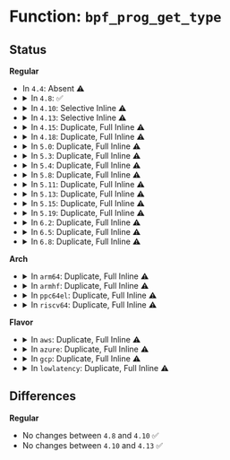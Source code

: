 # Function: <code>bpf_prog_get_type</code>

## Status
<b>Regular</b>
<ul>
<li>
In <code>4.4</code>: Absent ⚠️
</li>
<li>
<details>
<summary>In <code>4.8</code>: ✅</summary>

```c
struct bpf_prog *bpf_prog_get_type(u32 ufd, enum bpf_prog_type type);
```

**Collision:** Unique Global

**Inline:** No

**Transformation:** False

**Instances:**

```
In kernel/bpf/syscall.c (ffffffff81180cc0)
Location: kernel/bpf/syscall.c:712
Inline: False
Direct callers:
  - net/core/dev.c:dev_change_xdp_fd
  - net/core/filter.c:sk_reuseport_attach_bpf
  - net/core/filter.c:sk_attach_bpf
  - net/packet/af_packet.c:packet_setsockopt
```
**Symbols:**

```
ffffffff81180cc0-ffffffff81180cdb: bpf_prog_get_type (STB_GLOBAL)
```
</details>
</li>
<li>
<details>
<summary>In <code>4.10</code>: Selective Inline ⚠️</summary>

```c
struct bpf_prog *bpf_prog_get_type(u32 ufd, enum bpf_prog_type type);
```

**Collision:** Unique Global

**Inline:** Selective

**Transformation:** False

**Instances:**

```
In kernel/bpf/syscall.c (ffffffff8118da24)
Location: kernel/bpf/syscall.c:809
Inline: True
Inline callers:
  - kernel/bpf/syscall.c:SyS_bpf
Direct callers:
  - kernel/events/core.c:perf_ioctl
  - net/core/dev.c:dev_change_xdp_fd
  - net/core/filter.c:sk_reuseport_attach_bpf
  - net/core/filter.c:sk_attach_bpf
  - net/core/lwt_bpf.c:bpf_parse_prog
  - net/packet/af_packet.c:packet_setsockopt
```
**Symbols:**

```
ffffffff8118ca00-ffffffff8118ca1b: bpf_prog_get_type (STB_GLOBAL)
```
</details>
</li>
<li>
<details>
<summary>In <code>4.13</code>: Selective Inline ⚠️</summary>

```c
struct bpf_prog *bpf_prog_get_type(u32 ufd, enum bpf_prog_type type);
```

**Collision:** Unique Global

**Inline:** Selective

**Transformation:** False

**Instances:**

```
In kernel/bpf/syscall.c (ffffffff81192c2e)
Location: kernel/bpf/syscall.c:914
Inline: True
Inline callers:
  - kernel/bpf/syscall.c:SyS_bpf
Direct callers:
  - kernel/events/core.c:perf_ioctl
  - net/core/dev.c:dev_change_xdp_fd
  - net/core/filter.c:sk_reuseport_attach_bpf
  - net/core/filter.c:sk_attach_bpf
  - net/core/lwt_bpf.c:bpf_parse_prog
  - net/packet/af_packet.c:packet_setsockopt
```
**Symbols:**

```
ffffffff81191c70-ffffffff81191ceb: bpf_prog_get_type (STB_GLOBAL)
```
</details>
</li>
<li>
<details>
<summary>In <code>4.15</code>: Duplicate, Full Inline ⚠️</summary>

**Collision:** Static Duplication

**Inline:** Full

**Transformation:** False

**Instances:**

```
In kernel/bpf/syscall.c (ffffffff811a05f4)
Location: include/linux/bpf.h:529
Inline: True
Inline callers:
  - kernel/bpf/syscall.c:SyS_bpf
  - kernel/bpf/syscall.c:SyS_bpf
  - kernel/bpf/syscall.c:sockmap_get_from_fd
```
```
In kernel/events/core.c (ffffffff811bf1a2)
Location: include/linux/bpf.h:529
Inline: True
Inline callers:
  - kernel/events/core.c:perf_ioctl
```
```
In net/core/filter.c (ffffffff81868379)
Location: include/linux/bpf.h:529
Inline: True
Inline callers:
  - net/core/filter.c:sk_reuseport_attach_bpf
  - net/core/filter.c:sk_attach_bpf
```
```
In net/core/lwt_bpf.c (ffffffff81876b2f)
Location: include/linux/bpf.h:529
Inline: True
Inline callers:
  - net/core/lwt_bpf.c:bpf_parse_prog
```
```
In net/packet/af_packet.c (ffffffff81956715)
Location: include/linux/bpf.h:529
Inline: True
Inline callers:
  - net/packet/af_packet.c:packet_setsockopt
```
</details>
</li>
<li>
<details>
<summary>In <code>4.18</code>: Duplicate, Full Inline ⚠️</summary>

**Collision:** Static Duplication

**Inline:** Full

**Transformation:** False

**Instances:**

```
In kernel/bpf/syscall.c (ffffffff811b3d63)
Location: include/linux/bpf.h:629
Inline: True
Inline callers:
  - kernel/bpf/syscall.c:bpf_prog_attach
```
```
In kernel/bpf/cgroup.c (ffffffff811d2765)
Location: include/linux/bpf.h:629
Inline: True
Inline callers:
  - kernel/bpf/cgroup.c:cgroup_bpf_prog_detach
```
```
In kernel/events/core.c (ffffffff811df162)
Location: include/linux/bpf.h:629
Inline: True
Inline callers:
  - kernel/events/core.c:_perf_ioctl
```
```
In drivers/net/tun.c (ffffffff8173c133)
Location: include/linux/bpf.h:629
Inline: True
Inline callers:
  - drivers/net/tun.c:tun_set_ebpf
```
```
In net/core/filter.c (ffffffff818b84e3)
Location: include/linux/bpf.h:629
Inline: True
Inline callers:
  - net/core/filter.c:sk_reuseport_attach_bpf
  - net/core/filter.c:sk_attach_bpf
```
```
In net/core/lwt_bpf.c (ffffffff818c82ef)
Location: include/linux/bpf.h:629
Inline: True
```
```
In net/ipv6/seg6_local.c (ffffffff819a858a)
Location: include/linux/bpf.h:629
Inline: True
Inline callers:
  - net/ipv6/seg6_local.c:parse_nla_bpf
```
```
In net/packet/af_packet.c (ffffffff819b31fc)
Location: include/linux/bpf.h:629
Inline: True
Inline callers:
  - net/packet/af_packet.c:packet_setsockopt
```
</details>
</li>
<li>
<details>
<summary>In <code>5.0</code>: Duplicate, Full Inline ⚠️</summary>

**Collision:** Static Duplication

**Inline:** Full

**Transformation:** False

**Instances:**

```
In kernel/bpf/syscall.c (ffffffff811c4419)
Location: include/linux/bpf.h:703
Inline: True
Inline callers:
  - kernel/bpf/syscall.c:__do_sys_bpf
```
```
In kernel/bpf/cgroup.c (ffffffff811e24f5)
Location: include/linux/bpf.h:703
Inline: True
Inline callers:
  - kernel/bpf/cgroup.c:cgroup_bpf_prog_detach
```
```
In kernel/events/core.c (ffffffff811ef5a2)
Location: include/linux/bpf.h:703
Inline: True
Inline callers:
  - kernel/events/core.c:_perf_ioctl
```
```
In drivers/net/tun.c (ffffffff8175fa73)
Location: include/linux/bpf.h:703
Inline: True
Inline callers:
  - drivers/net/tun.c:tun_set_ebpf
```
```
In net/core/filter.c (ffffffff818def5a)
Location: include/linux/bpf.h:703
Inline: True
Inline callers:
  - net/core/filter.c:sk_reuseport_attach_bpf
  - net/core/filter.c:sk_reuseport_attach_bpf
  - net/core/filter.c:sk_attach_bpf
```
```
In net/core/lwt_bpf.c (ffffffff818f145f)
Location: include/linux/bpf.h:703
Inline: True
```
```
In net/ipv6/seg6_local.c (ffffffff819df0da)
Location: include/linux/bpf.h:703
Inline: True
Inline callers:
  - net/ipv6/seg6_local.c:parse_nla_bpf
```
```
In net/packet/af_packet.c (ffffffff819ea84d)
Location: include/linux/bpf.h:703
Inline: True
Inline callers:
  - net/packet/af_packet.c:packet_setsockopt
```
</details>
</li>
<li>
<details>
<summary>In <code>5.3</code>: Duplicate, Full Inline ⚠️</summary>

**Collision:** Static Duplication

**Inline:** Full

**Transformation:** False

**Instances:**

```
In kernel/bpf/syscall.c (ffffffff811d5e03)
Location: include/linux/bpf.h:880
Inline: True
Inline callers:
  - kernel/bpf/syscall.c:__do_sys_bpf
```
```
In kernel/bpf/cgroup.c (ffffffff811f9656)
Location: include/linux/bpf.h:880
Inline: True
Inline callers:
  - kernel/bpf/cgroup.c:cgroup_bpf_prog_detach
```
```
In kernel/events/core.c (ffffffff81206cc2)
Location: include/linux/bpf.h:880
Inline: True
Inline callers:
  - kernel/events/core.c:_perf_ioctl
```
```
In drivers/net/tun.c (ffffffff8179d2a4)
Location: include/linux/bpf.h:880
Inline: True
Inline callers:
  - drivers/net/tun.c:tun_set_ebpf
```
```
In net/core/filter.c (ffffffff8192ce61)
Location: include/linux/bpf.h:880
Inline: True
Inline callers:
  - net/core/filter.c:sk_reuseport_attach_bpf
  - net/core/filter.c:sk_reuseport_attach_bpf
  - net/core/filter.c:sk_attach_bpf
```
```
In net/core/lwt_bpf.c (ffffffff81942d83)
Location: include/linux/bpf.h:880
Inline: True
```
```
In net/ipv6/seg6_local.c (ffffffff81a4dc4f)
Location: include/linux/bpf.h:880
Inline: True
Inline callers:
  - net/ipv6/seg6_local.c:parse_nla_bpf
```
```
In net/packet/af_packet.c (ffffffff81a599a5)
Location: include/linux/bpf.h:880
Inline: True
Inline callers:
  - net/packet/af_packet.c:packet_setsockopt
```
</details>
</li>
<li>
<details>
<summary>In <code>5.4</code>: Duplicate, Full Inline ⚠️</summary>

**Collision:** Static Duplication

**Inline:** Full

**Transformation:** False

**Instances:**

```
In kernel/bpf/syscall.c (ffffffff811e21a5)
Location: include/linux/bpf.h:882
Inline: True
Inline callers:
  - kernel/bpf/syscall.c:__do_sys_bpf
```
```
In kernel/bpf/cgroup.c (ffffffff81206726)
Location: include/linux/bpf.h:882
Inline: True
Inline callers:
  - kernel/bpf/cgroup.c:cgroup_bpf_prog_detach
```
```
In kernel/events/core.c (ffffffff81214032)
Location: include/linux/bpf.h:882
Inline: True
Inline callers:
  - kernel/events/core.c:_perf_ioctl
```
```
In drivers/net/tun.c (ffffffff817c0d44)
Location: include/linux/bpf.h:882
Inline: True
Inline callers:
  - drivers/net/tun.c:tun_set_ebpf
```
```
In net/core/filter.c (ffffffff8195f161)
Location: include/linux/bpf.h:882
Inline: True
Inline callers:
  - net/core/filter.c:sk_reuseport_attach_bpf
  - net/core/filter.c:sk_reuseport_attach_bpf
  - net/core/filter.c:sk_attach_bpf
```
```
In net/core/lwt_bpf.c (ffffffff81977d33)
Location: include/linux/bpf.h:882
Inline: True
```
```
In net/ipv6/seg6_local.c (ffffffff81a8481f)
Location: include/linux/bpf.h:882
Inline: True
Inline callers:
  - net/ipv6/seg6_local.c:parse_nla_bpf
```
```
In net/packet/af_packet.c (ffffffff81a8fab5)
Location: include/linux/bpf.h:882
Inline: True
Inline callers:
  - net/packet/af_packet.c:packet_setsockopt
```
</details>
</li>
<li>
<details>
<summary>In <code>5.8</code>: Duplicate, Full Inline ⚠️</summary>

**Collision:** Static Duplication

**Inline:** Full

**Transformation:** False

**Instances:**

```
In kernel/bpf/syscall.c (ffffffff8120084d)
Location: include/linux/bpf.h:1469
Inline: True
Inline callers:
  - kernel/bpf/syscall.c:link_create
  - kernel/bpf/syscall.c:bpf_prog_attach
```
```
In kernel/bpf/net_namespace.c (ffffffff8122aa92)
Location: include/linux/bpf.h:1469
Inline: True
Inline callers:
  - kernel/bpf/net_namespace.c:netns_bpf_prog_detach
```
```
In kernel/bpf/cgroup.c (ffffffff8122e1f6)
Location: include/linux/bpf.h:1469
Inline: True
Inline callers:
  - kernel/bpf/cgroup.c:cgroup_bpf_prog_detach
  - kernel/bpf/cgroup.c:cgroup_bpf_prog_attach
```
```
In kernel/events/core.c (ffffffff8123124a)
Location: include/linux/bpf.h:1469
Inline: True
Inline callers:
  - kernel/events/core.c:perf_event_set_bpf_prog
```
```
In drivers/net/tun.c (ffffffff8188a674)
Location: include/linux/bpf.h:1469
Inline: True
Inline callers:
  - drivers/net/tun.c:tun_set_ebpf
```
```
In net/core/filter.c (ffffffff81a32541)
Location: include/linux/bpf.h:1469
Inline: True
Inline callers:
  - net/core/filter.c:sk_reuseport_attach_bpf
  - net/core/filter.c:sk_reuseport_attach_bpf
  - net/core/filter.c:sk_attach_bpf
```
```
In net/core/lwt_bpf.c (ffffffff81a4c96e)
Location: include/linux/bpf.h:1469
Inline: True
Inline callers:
  - net/core/lwt_bpf.c:bpf_parse_prog
```
```
In net/ipv6/seg6_local.c (ffffffff81b7f9ef)
Location: include/linux/bpf.h:1469
Inline: True
Inline callers:
  - net/ipv6/seg6_local.c:parse_nla_bpf
```
```
In net/packet/af_packet.c (ffffffff81b8aa7b)
Location: include/linux/bpf.h:1469
Inline: True
Inline callers:
  - net/packet/af_packet.c:packet_setsockopt
```
</details>
</li>
<li>
<details>
<summary>In <code>5.11</code>: Duplicate, Full Inline ⚠️</summary>

**Collision:** Static Duplication

**Inline:** Full

**Transformation:** False

**Instances:**

```
In kernel/bpf/syscall.c (ffffffff811ffe12)
Location: include/linux/bpf.h:1688
Inline: True
Inline callers:
  - kernel/bpf/syscall.c:bpf_prog_attach
```
```
In kernel/bpf/cpumap.c (ffffffff8122e874)
Location: include/linux/bpf.h:1688
Inline: True
Inline callers:
  - kernel/bpf/cpumap.c:__cpu_map_entry_alloc
```
```
In kernel/bpf/net_namespace.c (ffffffff812328c8)
Location: include/linux/bpf.h:1688
Inline: True
Inline callers:
  - kernel/bpf/net_namespace.c:netns_bpf_prog_detach
```
```
In kernel/bpf/cgroup.c (ffffffff81236716)
Location: include/linux/bpf.h:1688
Inline: True
Inline callers:
  - kernel/bpf/cgroup.c:cgroup_bpf_prog_detach
  - kernel/bpf/cgroup.c:cgroup_bpf_prog_attach
```
```
In kernel/events/core.c (ffffffff8123ae72)
Location: include/linux/bpf.h:1688
Inline: True
Inline callers:
  - kernel/events/core.c:perf_event_set_bpf_prog
```
```
In drivers/net/tun.c (ffffffff818987a4)
Location: include/linux/bpf.h:1688
Inline: True
Inline callers:
  - drivers/net/tun.c:tun_set_ebpf
```
```
In net/core/filter.c (ffffffff81a34881)
Location: include/linux/bpf.h:1688
Inline: True
Inline callers:
  - net/core/filter.c:sk_reuseport_attach_bpf
  - net/core/filter.c:sk_reuseport_attach_bpf
  - net/core/filter.c:sk_attach_bpf
```
```
In net/core/lwt_bpf.c (ffffffff81a525ee)
Location: include/linux/bpf.h:1688
Inline: True
Inline callers:
  - net/core/lwt_bpf.c:bpf_parse_prog
```
```
In net/ipv6/seg6_local.c (ffffffff81b8ea9f)
Location: include/linux/bpf.h:1688
Inline: True
Inline callers:
  - net/ipv6/seg6_local.c:parse_nla_bpf
```
```
In net/packet/af_packet.c (ffffffff81b99d73)
Location: include/linux/bpf.h:1688
Inline: True
Inline callers:
  - net/packet/af_packet.c:fanout_set_data
```
</details>
</li>
<li>
<details>
<summary>In <code>5.13</code>: Duplicate, Full Inline ⚠️</summary>

**Collision:** Static Duplication

**Inline:** Full

**Transformation:** False

**Instances:**

```
In kernel/bpf/syscall.c (ffffffff812007c2)
Location: include/linux/bpf.h:1778
Inline: True
Inline callers:
  - kernel/bpf/syscall.c:bpf_prog_attach
```
```
In kernel/bpf/cpumap.c (ffffffff81233752)
Location: include/linux/bpf.h:1778
Inline: True
Inline callers:
  - kernel/bpf/cpumap.c:__cpu_map_entry_alloc
```
```
In kernel/bpf/net_namespace.c (ffffffff81236a68)
Location: include/linux/bpf.h:1778
Inline: True
Inline callers:
  - kernel/bpf/net_namespace.c:netns_bpf_prog_detach
```
```
In kernel/bpf/cgroup.c (ffffffff8123a976)
Location: include/linux/bpf.h:1778
Inline: True
Inline callers:
  - kernel/bpf/cgroup.c:cgroup_bpf_prog_detach
  - kernel/bpf/cgroup.c:cgroup_bpf_prog_attach
```
```
In kernel/events/core.c (ffffffff8123f632)
Location: include/linux/bpf.h:1778
Inline: True
Inline callers:
  - kernel/events/core.c:perf_event_set_bpf_prog
```
```
In drivers/net/tun.c (ffffffff8187aee4)
Location: include/linux/bpf.h:1778
Inline: True
Inline callers:
  - drivers/net/tun.c:tun_set_ebpf
```
```
In net/core/filter.c (ffffffff81a1b8f1)
Location: include/linux/bpf.h:1778
Inline: True
Inline callers:
  - net/core/filter.c:sk_reuseport_attach_bpf
  - net/core/filter.c:sk_reuseport_attach_bpf
  - net/core/filter.c:sk_attach_bpf
```
```
In net/core/lwt_bpf.c (ffffffff81a37cbe)
Location: include/linux/bpf.h:1778
Inline: True
Inline callers:
  - net/core/lwt_bpf.c:bpf_parse_prog
```
```
In net/ipv6/seg6_local.c (ffffffff81b7d9bf)
Location: include/linux/bpf.h:1778
Inline: True
Inline callers:
  - net/ipv6/seg6_local.c:parse_nla_bpf
```
```
In net/packet/af_packet.c (ffffffff81b8a004)
Location: include/linux/bpf.h:1778
Inline: True
Inline callers:
  - net/packet/af_packet.c:packet_setsockopt
```
</details>
</li>
<li>
<details>
<summary>In <code>5.15</code>: Duplicate, Full Inline ⚠️</summary>

**Collision:** Static Duplication

**Inline:** Full

**Transformation:** False

**Instances:**

```
In kernel/bpf/syscall.c (ffffffff81232532)
Location: include/linux/bpf.h:1904
Inline: True
Inline callers:
  - kernel/bpf/syscall.c:bpf_prog_attach
```
```
In kernel/bpf/cpumap.c (ffffffff8126d3d4)
Location: include/linux/bpf.h:1904
Inline: True
Inline callers:
  - kernel/bpf/cpumap.c:__cpu_map_entry_alloc
```
```
In kernel/bpf/net_namespace.c (ffffffff81271048)
Location: include/linux/bpf.h:1904
Inline: True
Inline callers:
  - kernel/bpf/net_namespace.c:netns_bpf_prog_detach
```
```
In kernel/bpf/cgroup.c (ffffffff81275556)
Location: include/linux/bpf.h:1904
Inline: True
Inline callers:
  - kernel/bpf/cgroup.c:cgroup_bpf_prog_detach
  - kernel/bpf/cgroup.c:cgroup_bpf_prog_attach
```
```
In drivers/net/tun.c (ffffffff8190c3e4)
Location: include/linux/bpf.h:1904
Inline: True
Inline callers:
  - drivers/net/tun.c:tun_set_ebpf
```
```
In net/core/filter.c (ffffffff81acefd1)
Location: include/linux/bpf.h:1904
Inline: True
Inline callers:
  - net/core/filter.c:sk_reuseport_attach_bpf
  - net/core/filter.c:sk_reuseport_attach_bpf
  - net/core/filter.c:sk_attach_bpf
```
```
In net/core/lwt_bpf.c (ffffffff81aedace)
Location: include/linux/bpf.h:1904
Inline: True
Inline callers:
  - net/core/lwt_bpf.c:bpf_parse_prog
```
```
In net/ipv6/seg6_local.c (ffffffff81c4913f)
Location: include/linux/bpf.h:1904
Inline: True
Inline callers:
  - net/ipv6/seg6_local.c:parse_nla_bpf
```
```
In net/packet/af_packet.c (ffffffff81c5611b)
Location: include/linux/bpf.h:1904
Inline: True
Inline callers:
  - net/packet/af_packet.c:packet_setsockopt
```
</details>
</li>
<li>
<details>
<summary>In <code>5.19</code>: Duplicate, Full Inline ⚠️</summary>

**Collision:** Static Duplication

**Inline:** Full

**Transformation:** False

**Instances:**

```
In kernel/bpf/syscall.c (ffffffff8127791b)
Location: include/linux/bpf.h:2041
Inline: True
Inline callers:
  - kernel/bpf/syscall.c:kern_sys_bpf
  - kernel/bpf/syscall.c:bpf_prog_attach
```
```
In kernel/bpf/cpumap.c (ffffffff812bc509)
Location: include/linux/bpf.h:2041
Inline: True
Inline callers:
  - kernel/bpf/cpumap.c:__cpu_map_entry_alloc
```
```
In kernel/bpf/net_namespace.c (ffffffff812c0139)
Location: include/linux/bpf.h:2041
Inline: True
Inline callers:
  - kernel/bpf/net_namespace.c:netns_bpf_prog_detach
```
```
In kernel/bpf/cgroup.c (ffffffff812c4eda)
Location: include/linux/bpf.h:2041
Inline: True
Inline callers:
  - kernel/bpf/cgroup.c:cgroup_bpf_prog_detach
  - kernel/bpf/cgroup.c:cgroup_bpf_prog_attach
```
```
In drivers/net/tun.c (ffffffff81a5ff8a)
Location: include/linux/bpf.h:2041
Inline: True
Inline callers:
  - drivers/net/tun.c:tun_set_ebpf
```
```
In net/core/filter.c (ffffffff81c4c6d0)
Location: include/linux/bpf.h:2041
Inline: True
Inline callers:
  - net/core/filter.c:sk_reuseport_attach_bpf
  - net/core/filter.c:sk_reuseport_attach_bpf
  - net/core/filter.c:sk_attach_bpf
```
```
In net/core/lwt_bpf.c (ffffffff81c709b6)
Location: include/linux/bpf.h:2041
Inline: True
Inline callers:
  - net/core/lwt_bpf.c:bpf_parse_prog
```
```
In net/ipv6/seg6_local.c (ffffffff81de89bc)
Location: include/linux/bpf.h:2041
Inline: True
Inline callers:
  - net/ipv6/seg6_local.c:parse_nla_bpf
```
```
In net/packet/af_packet.c (ffffffff81df8219)
Location: include/linux/bpf.h:2041
Inline: True
Inline callers:
  - net/packet/af_packet.c:packet_setsockopt
```
</details>
</li>
<li>
<details>
<summary>In <code>6.2</code>: Duplicate, Full Inline ⚠️</summary>

**Collision:** Static Duplication

**Inline:** Full

**Transformation:** False

**Instances:**

```
In kernel/bpf/syscall.c (ffffffff812cdcab)
Location: include/linux/bpf.h:2449
Inline: True
Inline callers:
  - kernel/bpf/syscall.c:kern_sys_bpf
  - kernel/bpf/syscall.c:bpf_prog_attach
```
```
In kernel/bpf/cpumap.c (ffffffff8131fa1c)
Location: include/linux/bpf.h:2449
Inline: True
Inline callers:
  - kernel/bpf/cpumap.c:__cpu_map_entry_alloc
```
```
In kernel/bpf/net_namespace.c (ffffffff81323949)
Location: include/linux/bpf.h:2449
Inline: True
Inline callers:
  - kernel/bpf/net_namespace.c:netns_bpf_prog_detach
```
```
In kernel/bpf/cgroup.c (ffffffff8132a3da)
Location: include/linux/bpf.h:2449
Inline: True
Inline callers:
  - kernel/bpf/cgroup.c:cgroup_bpf_prog_detach
  - kernel/bpf/cgroup.c:cgroup_bpf_prog_attach
```
```
In drivers/net/tun.c (ffffffff81beb37a)
Location: include/linux/bpf.h:2449
Inline: True
Inline callers:
  - drivers/net/tun.c:tun_set_ebpf
```
```
In net/core/filter.c (ffffffff81e014b0)
Location: include/linux/bpf.h:2449
Inline: True
Inline callers:
  - net/core/filter.c:sk_reuseport_attach_bpf
  - net/core/filter.c:sk_reuseport_attach_bpf
  - net/core/filter.c:sk_attach_bpf
```
```
In net/core/lwt_bpf.c (ffffffff81e289d6)
Location: include/linux/bpf.h:2449
Inline: True
Inline callers:
  - net/core/lwt_bpf.c:bpf_parse_prog
```
```
In net/ipv6/seg6_local.c (ffffffff81fbc0ec)
Location: include/linux/bpf.h:2449
Inline: True
Inline callers:
  - net/ipv6/seg6_local.c:parse_nla_bpf
```
```
In net/packet/af_packet.c (ffffffff81fc9e4d)
Location: include/linux/bpf.h:2449
Inline: True
Inline callers:
  - net/packet/af_packet.c:fanout_set_data
```
</details>
</li>
<li>
<details>
<summary>In <code>6.5</code>: Duplicate, Full Inline ⚠️</summary>

**Collision:** Static Duplication

**Inline:** Full

**Transformation:** False

**Instances:**

```
In kernel/bpf/syscall.c (ffffffff812f5239)
Location: include/linux/bpf.h:2625
Inline: True
Inline callers:
  - kernel/bpf/syscall.c:kern_sys_bpf
  - kernel/bpf/syscall.c:bpf_prog_attach
```
```
In kernel/bpf/cpumap.c (ffffffff8134fa1c)
Location: include/linux/bpf.h:2625
Inline: True
Inline callers:
  - kernel/bpf/cpumap.c:__cpu_map_entry_alloc
```
```
In kernel/bpf/net_namespace.c (ffffffff81353b79)
Location: include/linux/bpf.h:2625
Inline: True
Inline callers:
  - kernel/bpf/net_namespace.c:netns_bpf_prog_detach
```
```
In kernel/bpf/cgroup.c (ffffffff8135a51a)
Location: include/linux/bpf.h:2625
Inline: True
Inline callers:
  - kernel/bpf/cgroup.c:cgroup_bpf_prog_detach
  - kernel/bpf/cgroup.c:cgroup_bpf_prog_attach
```
```
In drivers/net/tun.c (ffffffff81c437ba)
Location: include/linux/bpf.h:2625
Inline: True
Inline callers:
  - drivers/net/tun.c:tun_set_ebpf
```
```
In net/core/filter.c (ffffffff81e72f70)
Location: include/linux/bpf.h:2625
Inline: True
Inline callers:
  - net/core/filter.c:sk_reuseport_attach_bpf
  - net/core/filter.c:sk_reuseport_attach_bpf
  - net/core/filter.c:sk_attach_bpf
```
```
In net/core/lwt_bpf.c (ffffffff81e9dff6)
Location: include/linux/bpf.h:2625
Inline: True
Inline callers:
  - net/core/lwt_bpf.c:bpf_parse_prog
```
```
In net/ipv6/seg6_local.c (ffffffff8201c9ec)
Location: include/linux/bpf.h:2625
Inline: True
Inline callers:
  - net/ipv6/seg6_local.c:parse_nla_bpf
```
```
In net/packet/af_packet.c (ffffffff8202ab47)
Location: include/linux/bpf.h:2625
Inline: True
Inline callers:
  - net/packet/af_packet.c:fanout_set_data
```
</details>
</li>
<li>
<details>
<summary>In <code>6.8</code>: Duplicate, Full Inline ⚠️</summary>

**Collision:** Static Duplication

**Inline:** Full

**Transformation:** False

**Instances:**

```
In kernel/bpf/syscall.c (ffffffff81314039)
Location: include/linux/bpf.h:2796
Inline: True
Inline callers:
  - kernel/bpf/syscall.c:kern_sys_bpf
  - kernel/bpf/syscall.c:bpf_prog_detach
  - kernel/bpf/syscall.c:bpf_prog_attach
```
```
In kernel/bpf/cpumap.c (ffffffff81376f2c)
Location: include/linux/bpf.h:2796
Inline: True
Inline callers:
  - kernel/bpf/cpumap.c:__cpu_map_entry_alloc
```
```
In kernel/bpf/net_namespace.c (ffffffff8137b069)
Location: include/linux/bpf.h:2796
Inline: True
Inline callers:
  - kernel/bpf/net_namespace.c:netns_bpf_prog_detach
```
```
In kernel/bpf/tcx.c (ffffffff8137c02c)
Location: include/linux/bpf.h:2796
Inline: True
Inline callers:
  - kernel/bpf/tcx.c:tcx_prog_attach
```
```
In kernel/bpf/cgroup.c (ffffffff813830da)
Location: include/linux/bpf.h:2796
Inline: True
Inline callers:
  - kernel/bpf/cgroup.c:cgroup_bpf_prog_detach
  - kernel/bpf/cgroup.c:cgroup_bpf_prog_attach
```
```
In drivers/net/netkit.c (ffffffff81ce618e)
Location: include/linux/bpf.h:2796
Inline: True
Inline callers:
  - drivers/net/netkit.c:netkit_prog_attach
```
```
In drivers/net/tun.c (ffffffff81cf90ca)
Location: include/linux/bpf.h:2796
Inline: True
Inline callers:
  - drivers/net/tun.c:tun_set_ebpf
```
```
In net/core/filter.c (ffffffff81f326e0)
Location: include/linux/bpf.h:2796
Inline: True
Inline callers:
  - net/core/filter.c:sk_reuseport_attach_bpf
  - net/core/filter.c:sk_reuseport_attach_bpf
  - net/core/filter.c:sk_attach_bpf
```
```
In net/core/lwt_bpf.c (ffffffff81f60779)
Location: include/linux/bpf.h:2796
Inline: True
Inline callers:
  - net/core/lwt_bpf.c:bpf_parse_prog
```
```
In net/ipv6/seg6_local.c (ffffffff820eb9cf)
Location: include/linux/bpf.h:2796
Inline: True
Inline callers:
  - net/ipv6/seg6_local.c:parse_nla_bpf
```
```
In net/packet/af_packet.c (ffffffff820fa637)
Location: include/linux/bpf.h:2796
Inline: True
Inline callers:
  - net/packet/af_packet.c:fanout_set_data
```
</details>
</li>
</ul>
<b>Arch</b>
<ul>
<li>
<details>
<summary>In <code>arm64</code>: Duplicate, Full Inline ⚠️</summary>

**Collision:** Static Duplication

**Inline:** Full

**Transformation:** False

**Instances:**

```
In kernel/bpf/syscall.c (ffff800010265318)
Location: include/linux/bpf.h:882
Inline: True
Inline callers:
  - kernel/bpf/syscall.c:__do_sys_bpf
```
```
In kernel/bpf/cgroup.c (ffff80001028fd9c)
Location: include/linux/bpf.h:882
Inline: True
Inline callers:
  - kernel/bpf/cgroup.c:cgroup_bpf_prog_detach
```
```
In kernel/events/core.c (ffff80001029e0d0)
Location: include/linux/bpf.h:882
Inline: True
Inline callers:
  - kernel/events/core.c:_perf_ioctl
```
```
In drivers/net/tun.c (ffff8000109dc184)
Location: include/linux/bpf.h:882
Inline: True
Inline callers:
  - drivers/net/tun.c:tun_set_ebpf
```
```
In net/core/filter.c (ffff800010c0262c)
Location: include/linux/bpf.h:882
Inline: True
Inline callers:
  - net/core/filter.c:sk_reuseport_attach_bpf
  - net/core/filter.c:sk_reuseport_attach_bpf
  - net/core/filter.c:sk_attach_bpf
```
```
In net/core/lwt_bpf.c (ffff800010c1e56c)
Location: include/linux/bpf.h:882
Inline: True
```
```
In net/ipv6/seg6_local.c (ffff800010d50854)
Location: include/linux/bpf.h:882
Inline: True
Inline callers:
  - net/ipv6/seg6_local.c:parse_nla_bpf
```
```
In net/packet/af_packet.c (ffff800010d5cbc8)
Location: include/linux/bpf.h:882
Inline: True
Inline callers:
  - net/packet/af_packet.c:packet_setsockopt
```
</details>
</li>
<li>
<details>
<summary>In <code>armhf</code>: Duplicate, Full Inline ⚠️</summary>

**Collision:** Static Duplication

**Inline:** Full

**Transformation:** False

**Instances:**

```
In kernel/bpf/syscall.c (c049731c)
Location: include/linux/bpf.h:882
Inline: True
Inline callers:
  - kernel/bpf/syscall.c:__do_sys_bpf
```
```
In kernel/bpf/cgroup.c (c04bf474)
Location: include/linux/bpf.h:882
Inline: True
Inline callers:
  - kernel/bpf/cgroup.c:cgroup_bpf_prog_detach
```
```
In kernel/events/core.c (c04cda50)
Location: include/linux/bpf.h:882
Inline: True
Inline callers:
  - kernel/events/core.c:_perf_ioctl
```
```
In drivers/net/tun.c (c0ac631c)
Location: include/linux/bpf.h:882
Inline: True
Inline callers:
  - drivers/net/tun.c:tun_set_ebpf
```
```
In net/core/filter.c (c0d1baf4)
Location: include/linux/bpf.h:882
Inline: True
Inline callers:
  - net/core/filter.c:sk_reuseport_attach_bpf
  - net/core/filter.c:sk_reuseport_attach_bpf
  - net/core/filter.c:sk_attach_bpf
```
```
In net/core/lwt_bpf.c (c0d365c8)
Location: include/linux/bpf.h:882
Inline: True
Inline callers:
  - net/core/lwt_bpf.c:bpf_parse_prog
```
```
In net/ipv6/seg6_local.c (c0e513b0)
Location: include/linux/bpf.h:882
Inline: True
Inline callers:
  - net/ipv6/seg6_local.c:parse_nla_bpf
```
```
In net/packet/af_packet.c (c0e5e040)
Location: include/linux/bpf.h:882
Inline: True
Inline callers:
  - net/packet/af_packet.c:packet_setsockopt
```
</details>
</li>
<li>
<details>
<summary>In <code>ppc64el</code>: Duplicate, Full Inline ⚠️</summary>

**Collision:** Static Duplication

**Inline:** Full

**Transformation:** False

**Instances:**

```
In kernel/bpf/syscall.c (c000000000309ed4)
Location: include/linux/bpf.h:882
Inline: True
Inline callers:
  - kernel/bpf/syscall.c:__do_sys_bpf
```
```
In kernel/bpf/cgroup.c (c00000000033ca00)
Location: include/linux/bpf.h:882
Inline: True
Inline callers:
  - kernel/bpf/cgroup.c:cgroup_bpf_prog_detach
```
```
In kernel/events/core.c (c00000000034f20c)
Location: include/linux/bpf.h:882
Inline: True
Inline callers:
  - kernel/events/core.c:_perf_ioctl
```
```
In drivers/net/tun.c (c000000000a9dd34)
Location: include/linux/bpf.h:882
Inline: True
Inline callers:
  - drivers/net/tun.c:tun_set_ebpf
```
```
In net/core/filter.c (c000000000ceba74)
Location: include/linux/bpf.h:882
Inline: True
Inline callers:
  - net/core/filter.c:sk_reuseport_attach_bpf
  - net/core/filter.c:sk_reuseport_attach_bpf
  - net/core/filter.c:sk_attach_bpf
```
```
In net/core/lwt_bpf.c (c000000000d1052c)
Location: include/linux/bpf.h:882
Inline: True
```
```
In net/ipv6/seg6_local.c (c000000000e88500)
Location: include/linux/bpf.h:882
Inline: True
Inline callers:
  - net/ipv6/seg6_local.c:parse_nla_bpf
```
```
In net/packet/af_packet.c (c000000000e98988)
Location: include/linux/bpf.h:882
Inline: True
Inline callers:
  - net/packet/af_packet.c:packet_setsockopt
```
</details>
</li>
<li>
<details>
<summary>In <code>riscv64</code>: Duplicate, Full Inline ⚠️</summary>

**Collision:** Static Duplication

**Inline:** Full

**Transformation:** False

**Instances:**

```
In kernel/bpf/syscall.c (ffffffe0001a0c62)
Location: include/linux/bpf.h:882
Inline: True
Inline callers:
  - kernel/bpf/syscall.c:__do_sys_bpf
```
```
In kernel/bpf/cgroup.c (ffffffe0001c2a10)
Location: include/linux/bpf.h:882
Inline: True
Inline callers:
  - kernel/bpf/cgroup.c:cgroup_bpf_prog_detach
```
```
In kernel/events/core.c (ffffffe0001c8fdc)
Location: include/linux/bpf.h:882
Inline: True
Inline callers:
  - kernel/events/core.c:_perf_ioctl
```
```
In drivers/net/tun.c (ffffffe000626236)
Location: include/linux/bpf.h:882
Inline: True
Inline callers:
  - drivers/net/tun.c:tun_set_ebpf
```
```
In net/core/filter.c (ffffffe0007819f2)
Location: include/linux/bpf.h:882
Inline: True
Inline callers:
  - net/core/filter.c:sk_reuseport_attach_bpf
  - net/core/filter.c:sk_reuseport_attach_bpf
  - net/core/filter.c:sk_attach_bpf
```
```
In net/core/lwt_bpf.c (ffffffe00079828c)
Location: include/linux/bpf.h:882
Inline: True
```
```
In net/ipv6/seg6_local.c (ffffffe00088887a)
Location: include/linux/bpf.h:882
Inline: True
Inline callers:
  - net/ipv6/seg6_local.c:parse_nla_bpf
```
```
In net/packet/af_packet.c (ffffffe0008933b4)
Location: include/linux/bpf.h:882
Inline: True
Inline callers:
  - net/packet/af_packet.c:packet_setsockopt
```
</details>
</li>
</ul>
<b>Flavor</b>
<ul>
<li>
<details>
<summary>In <code>aws</code>: Duplicate, Full Inline ⚠️</summary>

**Collision:** Static Duplication

**Inline:** Full

**Transformation:** False

**Instances:**

```
In kernel/bpf/syscall.c (ffffffff811da7c5)
Location: include/linux/bpf.h:882
Inline: True
Inline callers:
  - kernel/bpf/syscall.c:__do_sys_bpf
```
```
In kernel/bpf/cgroup.c (ffffffff811fed46)
Location: include/linux/bpf.h:882
Inline: True
Inline callers:
  - kernel/bpf/cgroup.c:cgroup_bpf_prog_detach
```
```
In kernel/events/core.c (ffffffff8120c682)
Location: include/linux/bpf.h:882
Inline: True
Inline callers:
  - kernel/events/core.c:_perf_ioctl
```
```
In drivers/net/tun.c (ffffffff81785814)
Location: include/linux/bpf.h:882
Inline: True
Inline callers:
  - drivers/net/tun.c:tun_set_ebpf
```
```
In net/core/filter.c (ffffffff818ff131)
Location: include/linux/bpf.h:882
Inline: True
Inline callers:
  - net/core/filter.c:sk_reuseport_attach_bpf
  - net/core/filter.c:sk_reuseport_attach_bpf
  - net/core/filter.c:sk_attach_bpf
```
```
In net/core/lwt_bpf.c (ffffffff81917ba3)
Location: include/linux/bpf.h:882
Inline: True
```
```
In net/ipv6/seg6_local.c (ffffffff81a23eaf)
Location: include/linux/bpf.h:882
Inline: True
Inline callers:
  - net/ipv6/seg6_local.c:parse_nla_bpf
```
```
In net/packet/af_packet.c (ffffffff81a2f145)
Location: include/linux/bpf.h:882
Inline: True
Inline callers:
  - net/packet/af_packet.c:packet_setsockopt
```
</details>
</li>
<li>
<details>
<summary>In <code>azure</code>: Duplicate, Full Inline ⚠️</summary>

**Collision:** Static Duplication

**Inline:** Full

**Transformation:** False

**Instances:**

```
In kernel/bpf/syscall.c (ffffffff811cd585)
Location: include/linux/bpf.h:882
Inline: True
Inline callers:
  - kernel/bpf/syscall.c:__do_sys_bpf
```
```
In kernel/bpf/cgroup.c (ffffffff811f1a96)
Location: include/linux/bpf.h:882
Inline: True
Inline callers:
  - kernel/bpf/cgroup.c:cgroup_bpf_prog_detach
```
```
In kernel/events/core.c (ffffffff811ff452)
Location: include/linux/bpf.h:882
Inline: True
Inline callers:
  - kernel/events/core.c:_perf_ioctl
```
```
In drivers/net/tun.c (ffffffff81765164)
Location: include/linux/bpf.h:882
Inline: True
Inline callers:
  - drivers/net/tun.c:tun_set_ebpf
```
```
In net/core/filter.c (ffffffff818b8f61)
Location: include/linux/bpf.h:882
Inline: True
Inline callers:
  - net/core/filter.c:sk_reuseport_attach_bpf
  - net/core/filter.c:sk_reuseport_attach_bpf
  - net/core/filter.c:sk_attach_bpf
```
```
In net/core/lwt_bpf.c (ffffffff818d1953)
Location: include/linux/bpf.h:882
Inline: True
```
```
In net/ipv6/seg6_local.c (ffffffff819e0c6f)
Location: include/linux/bpf.h:882
Inline: True
Inline callers:
  - net/ipv6/seg6_local.c:parse_nla_bpf
```
```
In net/packet/af_packet.c (ffffffff819ec335)
Location: include/linux/bpf.h:882
Inline: True
Inline callers:
  - net/packet/af_packet.c:packet_setsockopt
```
</details>
</li>
<li>
<details>
<summary>In <code>gcp</code>: Duplicate, Full Inline ⚠️</summary>

**Collision:** Static Duplication

**Inline:** Full

**Transformation:** False

**Instances:**

```
In kernel/bpf/syscall.c (ffffffff811d8595)
Location: include/linux/bpf.h:882
Inline: True
Inline callers:
  - kernel/bpf/syscall.c:__do_sys_bpf
```
```
In kernel/bpf/cgroup.c (ffffffff811fcb16)
Location: include/linux/bpf.h:882
Inline: True
Inline callers:
  - kernel/bpf/cgroup.c:cgroup_bpf_prog_detach
```
```
In kernel/events/core.c (ffffffff8120a422)
Location: include/linux/bpf.h:882
Inline: True
Inline callers:
  - kernel/events/core.c:_perf_ioctl
```
```
In drivers/net/tun.c (ffffffff817b5bc4)
Location: include/linux/bpf.h:882
Inline: True
Inline callers:
  - drivers/net/tun.c:tun_set_ebpf
```
```
In net/core/filter.c (ffffffff81950161)
Location: include/linux/bpf.h:882
Inline: True
Inline callers:
  - net/core/filter.c:sk_reuseport_attach_bpf
  - net/core/filter.c:sk_reuseport_attach_bpf
  - net/core/filter.c:sk_attach_bpf
```
```
In net/core/lwt_bpf.c (ffffffff81968d33)
Location: include/linux/bpf.h:882
Inline: True
```
```
In net/ipv6/seg6_local.c (ffffffff81a8e92f)
Location: include/linux/bpf.h:882
Inline: True
Inline callers:
  - net/ipv6/seg6_local.c:parse_nla_bpf
```
```
In net/packet/af_packet.c (ffffffff81a9acf5)
Location: include/linux/bpf.h:882
Inline: True
Inline callers:
  - net/packet/af_packet.c:packet_setsockopt
```
</details>
</li>
<li>
<details>
<summary>In <code>lowlatency</code>: Duplicate, Full Inline ⚠️</summary>

**Collision:** Static Duplication

**Inline:** Full

**Transformation:** False

**Instances:**

```
In kernel/bpf/syscall.c (ffffffff811e6918)
Location: include/linux/bpf.h:882
Inline: True
Inline callers:
  - kernel/bpf/syscall.c:__do_sys_bpf
```
```
In kernel/bpf/cgroup.c (ffffffff8120b796)
Location: include/linux/bpf.h:882
Inline: True
Inline callers:
  - kernel/bpf/cgroup.c:cgroup_bpf_prog_detach
```
```
In kernel/events/core.c (ffffffff812191ec)
Location: include/linux/bpf.h:882
Inline: True
Inline callers:
  - kernel/events/core.c:_perf_ioctl
```
```
In drivers/net/tun.c (ffffffff817cff64)
Location: include/linux/bpf.h:882
Inline: True
Inline callers:
  - drivers/net/tun.c:tun_set_ebpf
```
```
In net/core/filter.c (ffffffff81971b31)
Location: include/linux/bpf.h:882
Inline: True
Inline callers:
  - net/core/filter.c:sk_reuseport_attach_bpf
  - net/core/filter.c:sk_reuseport_attach_bpf
  - net/core/filter.c:sk_attach_bpf
```
```
In net/core/lwt_bpf.c (ffffffff8198b113)
Location: include/linux/bpf.h:882
Inline: True
```
```
In net/ipv6/seg6_local.c (ffffffff81a9b69f)
Location: include/linux/bpf.h:882
Inline: True
Inline callers:
  - net/ipv6/seg6_local.c:parse_nla_bpf
```
```
In net/packet/af_packet.c (ffffffff81aa7a5e)
Location: include/linux/bpf.h:882
Inline: True
Inline callers:
  - net/packet/af_packet.c:packet_setsockopt
```
</details>
</li>
</ul>

## Differences
<b>Regular</b>
<ul>
<li>
No changes between <code>4.8</code> and <code>4.10</code> ✅
</li>
<li>
No changes between <code>4.10</code> and <code>4.13</code> ✅
</li>
</ul>

